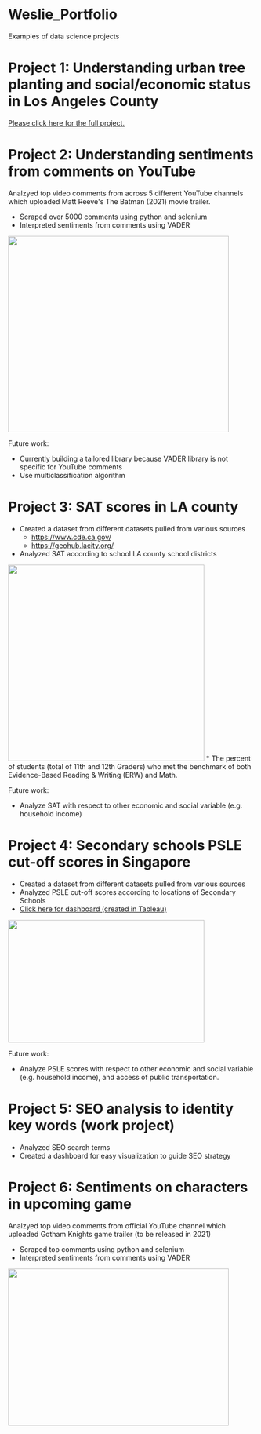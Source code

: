 # Weslie_Portfolio
Examples of data science projects

# Project 1: Understanding urban tree planting and social/economic status in Los Angeles County
[Please click here for the full project.](https://github.com/weskhoo/LA-urban-trees/blob/main/README.md)

# Project 2: Understanding sentiments from comments on YouTube
Analzyed top video comments from across 5 different YouTube channels which uploaded Matt Reeve's The Batman (2021) movie trailer.
* Scraped over 5000 comments using python and selenium
* Interpreted sentiments from comments using VADER

<img src="https://user-images.githubusercontent.com/70302224/92273073-937ee880-ee9f-11ea-9346-645ed13ecd53.png" width="450" height="400"/>

Future work:
* Currently building a tailored library because VADER library is not specific for YouTube comments
* Use multiclassification algorithm

# Project 3: SAT scores in LA county
* Created a dataset from different datasets pulled from various sources
  * https://www.cde.ca.gov/
  * https://geohub.lacity.org/
* Analyzed SAT according to school LA county school districts

<img src="https://user-images.githubusercontent.com/70302224/92287975-2def2400-eec0-11ea-88b4-ee9bade99ca8.png" width="400" height="400"/>
* The percent of students (total of 11th and 12th Graders) who met the benchmark of both Evidence-Based Reading & Writing (ERW) and Math.

Future work:
* Analyze SAT with respect to other economic and social variable (e.g. household income)

# Project 4: Secondary schools PSLE cut-off scores in Singapore
* Created a dataset from different datasets pulled from various sources
* Analyzed PSLE cut-off scores according to locations of Secondary Schools
* [Click here for dashboard (created in Tableau)](https://public.tableau.com/profile/weslie.khoo#!/vizhome/2022PSLE/Sheet1)

<img src="https://user-images.githubusercontent.com/70302224/92318927-dc31c100-efc7-11ea-8d58-ea6c26a7028e.png" width="400" height="250"/>

Future work:
* Analyze PSLE scores with respect to other economic and social variable (e.g. household income), and access of public transportation.

# Project 5: SEO analysis to identity key words (work project)
* Analyzed SEO search terms 
* Created a dashboard for easy visualization to guide SEO strategy

# Project 6: Sentiments on characters in upcoming game
Analzyed top video comments from official YouTube channel which uploaded Gotham Knights game trailer (to be released in 2021)
* Scraped top comments using python and selenium
* Interpreted sentiments from comments using VADER

<img src="https://user-images.githubusercontent.com/70302224/92352951-15cffe00-f094-11ea-9e25-a1846c2548ca.png" width="450" height="320"/>
